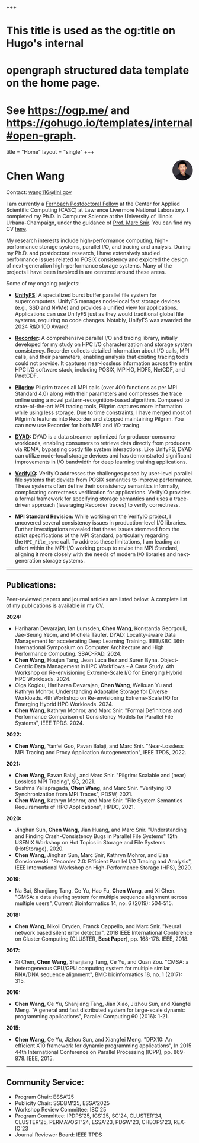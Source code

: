 +++
# This title is used as the og:title on Hugo's internal
# opengraph structured data template on the home page.
# See https://ogp.me/ and https://gohugo.io/templates/internal#open-graph.
title = "Home"
layout = "single"
+++

[<img src="/static/images/headshot.jpeg" style="max-width:11%;min-width:30px;border-radius:50%;float:right;" alt="Github repo" />](https://wangchen.io)

# Chen Wang

Contact: wang116@llnl.gov

I am currently a [Fernbach Postdoctoral Fellow](https://computing.llnl.gov/about/people-highlights/chen-wang) at the Center for Applied Scientific Computing (CASC) at Lawrence Livermore National Laboratory. I completed my Ph.D. in Computer Science at the University of Illinois Urbana-Champaign, under the guidance of [Prof. Marc Snir](https://snir.cs.illinois.edu). You can find my CV [here](/static/cv/cv-chen-wang-2024-12-16.pdf).

My research interests include high-performance computing, high-performance storage systems, parallel I/O, and tracing and analysis. During my Ph.D. and postdoctoral research, I have extensively studied performance issues related to POSIX consistency and explored the design of next-generation high-performance storage systems. Many of the projects I have been involved in are centered around these areas.
<!--
If you want to read more about this issue, please see this post.
-->


Some of my ongoing projects:

- **[UnifyFS](https://github.com/LLNL/UnifyFS):** A specialized burst buffer parallel file system for supercomputers. UnifyFS manages node-local fast storage devices (e.g., SSD and NVMe) and provides a unified view for applications. Applications can use UnifyFS just as they would traditional global file systems, requiring no code changes. Notably, UnifyFS was awarded the 2024 R&D 100 Award!

- **[Recorder](https://github.com/uiuc-hpc/Recorder):** A comprehensive parallel I/O and tracing library, initially developed for my study on HPC I/O characterization and storage system consistency. Recorder collects detailed information about I/O calls, MPI calls, and their parameters, enabling analysis that existing tracing tools could not provide. It captures near-lossless information across the entire HPC I/O software stack, including POSIX, MPI-IO, HDF5, NetCDF, and PnetCDF.

- **[Pilgrim](https://github.com/pmodels/pilgrim):**  Pilgrim traces all MPI calls (over 400 functions as per MPI Standard 4.0) along with their parameters and compresses the trace online using a novel pattern-recognition-based algorithm. Compared to state-of-the-art MPI tracing tools, Pilgrim captures more information while using less storage. Due to time constraints, I have merged most of Pilgrim’s features into Recorder and stopped maintaining Pilgrim. You can now use Recorder for both MPI and I/O tracing.

- **[DYAD](https://github.com/flux-framework/dyad):** DYAD is a data streamer optimized for producer-consumer workloads, enabling consumers to retrieve data directly from producers via RDMA, bypassing costly file system interactions. Like UnifyFS, DYAD can utilize node-local storage devices and has demonstrated significant improvements in I/O bandwidth for deep learning training applications.

- **[VerifyIO](https://github.com/uiuc-hpc/Recorder/tree/dev/tools/verifyio):** VerifyIO addresses the challenges posed by user-level parallel file systems that deviate from POSIX semantics to improve performance. These systems often define their consistency semantics informally, complicating correctness verification for applications. VerifyIO provides a formal framework for specifying storage semantics and uses a trace-driven approach (leveraging Recorder traces) to verify correctness.

- **MPI Standard Revision:** While working on the VerifyIO project, I uncovered several consistency issues in production-level I/O libraries. Further investigations revealed that these issues stemmed from the strict specifications of the MPI Standard, particularly regarding the `MPI_File_sync` call. To address these limitations, I am leading an effort within the MPI-I/O working group to revise the MPI Standard, aligning it more closely with the needs of modern I/O libraries and next-generation storage systems.

---

## Publications:
Peer-reviewed papers and journal articles are listed below. A complete list of my publications is available in my [CV](/static/cv/cv-chen-wang-2024-12-16.pdf).

**2024:**
- Hariharan Devarajan, Ian Lumsden, **Chen Wang**, Konstantia Georgouli, Jae-Seung Yeom, and Michela Taufer. DYAD: Locality-aware Data Management for accelerating Deep Learning Training. IEEE/SBC 36th International Symposium on Computer Architecture and High Performance Computing. SBAC-PAD. 2024.
- **Chen Wang**, Houjun Tang, Jean Luca Bez and Suren Byna. Object-Centric Data Management in HPC Workflows - A Case Study. 4th Workshop on Re-envisioning Extreme-Scale I/O for Emerging Hybrid HPC Workloads. 2024.
- Olga Kogiou, Hariharan Devarajan, **Chen Wang**, Weikuan Yu and Kathryn Mohror. Understanding Adaptable Storage for Diverse Workloads. 4th Workshop on Re-envisioning Extreme-Scale I/O for Emerging Hybrid HPC Workloads. 2024.
- **Chen Wang**, Kathryn Mohror, and Marc Snir. "Formal Definitions and Performance Comparison of Consistency Models for Parallel File Systems", IEEE TPDS. 2024.

**2022:**
- **Chen Wang**, Yanfei Guo, Pavan Balaji, and Marc Snir. "Near-Lossless MPI Tracing and Proxy Application Autogeneration", IEEE TPDS, 2022.

**2021:**
- **Chen Wang**, Pavan Balaji, and Marc Snir. "Pilgrim: Scalable and (near) Lossless MPI Tracing", SC, 2021.
- Sushma Yellapragada, **Chen Wang**, and Marc Snir. "Verifying IO Synchronization from MPI Traces", PDSW, 2021.
- **Chen Wang**, Kathryn Mohror, and Marc Snir. "File System Semantics Requirements of HPC Applications", HPDC, 2021.

**2020:**
- Jinghan Sun, **Chen Wang**, Jian Huang, and Marc Snir. "Understanding and Finding Crash-Consistency Bugs in Parallel File Systems" 12th USENIX Workshop on Hot Topics in Storage and File Systems (HotStorage), 2020.
- **Chen Wang**, Jinghan Sun, Marc Snir, Kathryn Mohror, and Elsa Gonsiorowski. "Recorder 2.0: Efficient Parallel I/O Tracing and Analysis", IEEE International Workshop on High-Performance Storage (HPS), 2020.

**2019:**
- Na Bai, Shanjiang Tang, Ce Yu, Hao Fu, **Chen Wang**, and Xi Chen. "GMSA: a data sharing system for multiple sequence alignment across multiple users", Current Bioinformatics 14, no. 6 (2019): 504-515.

**2018:**
- **Chen Wang**, Nikoli Dryden, Franck Cappello, and Marc Snir. "Neural network based silent error detector", 2018 IEEE International Conference on Cluster Computing (CLUSTER, **Best Paper**), pp. 168-178. IEEE, 2018.

**2017:**
- Xi Chen, **Chen Wang**, Shanjiang Tang, Ce Yu, and Quan Zou. "CMSA: a heterogeneous CPU/GPU computing system for multiple similar RNA/DNA sequence alignment", BMC bioinformatics 18, no. 1 (2017): 315.

**2016:**
- **Chen Wang**, Ce Yu, Shanjiang Tang, Jian Xiao, Jizhou Sun, and Xiangfei Meng. "A general and fast distributed system for large-scale dynamic programming applications", Parallel Computing 60 (2016): 1-21.

**2015**:
- **Chen Wang**, Ce Yu, Jizhou Sun, and Xiangfei Meng. "DPX10: An efficient X10 framework for dynamic programming applications", In 2015 44th International Conference on Parallel Processing (ICPP), pp. 869-878. IEEE, 2015.


---

## Community Service:

- Program Chair: ESSA'25
- Publicity Chair: SSDBM'25, ESSA'2025
- Workshop Review Committee: ISC'25
- Program Committee: IPDPS'25, ICS'25, SC'24, CLUSTER'24, CLUSTER'25, PERMAVOST'24, ESSA'23, PDSW'23, CHEOPS'23, REX-IO'23
- Journal Reviewer Board: IEEE TPDS


